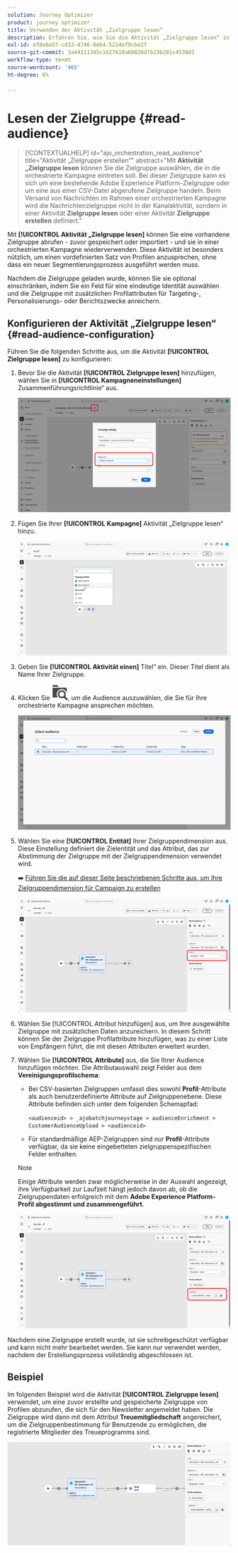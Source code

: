 ```yaml
---
solution: Journey Optimizer
product: journey optimizer
title: Verwenden der Aktivität „Zielgruppe lesen“
description: Erfahren Sie, wie Sie die Aktivität „Zielgruppe lesen“ in einer koordinierten Kampagne verwenden
exl-id: ef8eba57-cd33-4746-8eb4-5214ef9cbe2f
source-git-commit: 3a44111345c1627610a6b026d7b19b281c4538d3
workflow-type: tm+mt
source-wordcount: '465'
ht-degree: 6%

---
```



# Lesen der Zielgruppe {#read-audience}


>[!CONTEXTUALHELP]
>id="ajo_orchestration_read_audience"
>title="Aktivität „Zielgruppe erstellen“"
>abstract="Mit **Aktivität „Zielgruppe lesen** können Sie die Zielgruppe auswählen, die in die orchestrierte Kampagne eintreten soll. Bei dieser Zielgruppe kann es sich um eine bestehende Adobe Experience Platform-Zielgruppe oder um eine aus einer CSV-Datei abgerufene Zielgruppe handeln. Beim Versand von Nachrichten im Rahmen einer orchestrierten Kampagne wird die Nachrichtenzielgruppe nicht in der Kanalaktivität, sondern in einer Aktivität **Zielgruppe lesen** oder einer Aktivität **Zielgruppe erstellen** definiert."

Mit **[!UICONTROL Aktivität „Zielgruppe lesen]** können Sie eine vorhandene Zielgruppe abrufen - zuvor gespeichert oder importiert - und sie in einer orchestrierten Kampagne wiederverwenden. Diese Aktivität ist besonders nützlich, um einen vordefinierten Satz von Profilen anzusprechen, ohne dass ein neuer Segmentierungsprozess ausgeführt werden muss.

Nachdem die Zielgruppe geladen wurde, können Sie sie optional einschränken, indem Sie ein Feld für eine eindeutige Identität auswählen und die Zielgruppe mit zusätzlichen Profilattributen für Targeting-, Personalisierungs- oder Berichtszwecke anreichern.

## Konfigurieren der Aktivität „Zielgruppe lesen“ {#read-audience-configuration}

Führen Sie die folgenden Schritte aus, um die Aktivität **[!UICONTROL Zielgruppe lesen]** zu konfigurieren:

1. Bevor Sie die Aktivität **[!UICONTROL Zielgruppe lesen]** hinzufügen, wählen Sie in **[!UICONTROL Kampagneneinstellungen]** Zusammenführungsrichtlinie“ aus.

   ![](../assets/read-audience-6.png)

1. Fügen Sie Ihrer **[!UICONTROL Kampagne]** Aktivität „Zielgruppe lesen“ hinzu.

   ![](../assets/read-audience-1.png)

1. Geben Sie **[!UICONTROL Aktivität einen]** Titel“ ein. Dieser Titel dient als Name Ihrer Zielgruppe.

1. Klicken Sie ![Ordnersuchsymbol](../assets/do-not-localize/folder-search.svg), um die Audience auszuwählen, die Sie für Ihre orchestrierte Kampagne ansprechen möchten.

   ![](../assets/read-audience-2.png)

1. Wählen Sie eine **[!UICONTROL Entität&#x200B;]** Ihrer Zielgruppendimension aus. Diese Einstellung definiert die Zielentität und das Attribut, das zur Abstimmung der Zielgruppe mit der Zielgruppendimension verwendet wird.

   ➡️ [Führen Sie die auf dieser Seite beschriebenen Schritte aus, um Ihre Zielgruppendimension für Campaign zu erstellen](../target-dimension.md)

   ![](../assets/read-audience-3.png)

1. Wählen Sie [!UICONTROL Attribut hinzufügen] aus, um Ihre ausgewählte Zielgruppe mit zusätzlichen Daten anzureichern. In diesem Schritt können Sie der Zielgruppe Profilattribute hinzufügen, was zu einer Liste von Empfängern führt, die mit diesen Attributen erweitert wurden.

1. Wählen Sie **[!UICONTROL Attribute]** aus, die Sie Ihrer Audience hinzufügen möchten. Die Attributauswahl zeigt Felder aus dem **Vereinigungsprofilschema**:

   * Bei CSV-basierten Zielgruppen umfasst dies sowohl **Profil**-Attribute als auch benutzerdefinierte Attribute auf Zielgruppenebene. Diese Attribute befinden sich unter dem folgenden Schemapfad:

     `<audienceid> > _ajobatchjourneystage > audienceEnrichment > CustomerAudienceUpload > <audienceid>`

   * Für standardmäßige AEP-Zielgruppen sind nur **Profil**-Attribute verfügbar, da sie keine eingebetteten zielgruppenspezifischen Felder enthalten.

   >[!NOTE]
   >
   > Einige Attribute werden zwar möglicherweise in der Auswahl angezeigt, ihre Verfügbarkeit zur Laufzeit hängt jedoch davon ab, ob die Zielgruppendaten erfolgreich mit dem **Adobe Experience Platform-Profil abgestimmt und zusammengeführt**.

   ![](../assets/read-audience-4.png)

Nachdem eine Zielgruppe erstellt wurde, ist sie schreibgeschützt verfügbar und kann nicht mehr bearbeitet werden. Sie kann nur verwendet werden, nachdem der Erstellungsprozess vollständig abgeschlossen ist.

## Beispiel

Im folgenden Beispiel wird die Aktivität **[!UICONTROL Zielgruppe lesen]** verwendet, um eine zuvor erstellte und gespeicherte Zielgruppe von Profilen abzurufen, die sich für den Newsletter angemeldet haben. Die Zielgruppe wird dann mit dem Attribut **Treuemitgliedschaft** angereichert, um die Zielgruppenbestimmung für Benutzende zu ermöglichen, die registrierte Mitglieder des Treueprogramms sind.

![](../assets/read-audience-5.png)
